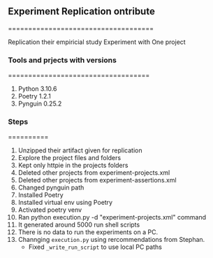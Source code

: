 ## Experiment Replication ontribute
====================================

Replication their empiricial study Experiment with One project


### Tools and prjects with versions
===================================
1. Python 3.10.6
2. Poetry 1.2.1
3. Pynguin 0.25.2

### Steps
==========

1. Unzipped their artifact given for replication
2. Explore the project files and folders
3. Kept only httpie in the projects folders
4. Deleted other projects from experiment-projects.xml
5. Deleted other projects from experiment-assertions.xml
6. Changed pynguin path 
7. Installed Poetry
8. Installed virtual env using Poetry
9. Activated poetry venv
10. Ran python execution.py -d "experiment-projects.xml"  command 
11. It generated around 5000 run shell scripts
12. There is no data to run the experiments on a PC.
13. Channging `execution.py` using rercommendations from Stephan.
    - Fixed `_write_run_script` to use local PC paths
    